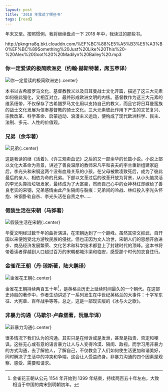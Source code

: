 ```yaml
---
layout: post
title: '2018 年我读了哪些书'
tags: [read]
---
```


年末又至。按照惯例，我将继续盘点一下 2018 年中，我读过的那些书。

<p>http://pkngrra8q.bkt.clouddn.com/%EF%BC%88%E5%A5%B3%E5%A3%B0%EF%BC%89Something%20Just%20Like%20This%20-%20Alex%20Goot%20%20Madilyn%20Bailey%20.mp3</p>

### 你一定爱读的极简欧洲史（约翰·赫斯特著，席玉苹译）

![你一定爱读的极简欧洲史]({{site.img_url}}/2018-ji.jian.ou.zhou.shi.jpg){:.center}

本书以古希腊罗马文化、基督教教义以及日耳曼战士文化开篇，描述了这三大元素如何彼此强化，又相互对立，最终形成欧洲文明的内核。基督教作为这三大元素的维系纽带，不仅保存了古希腊罗马文化用以支持自己的教义，而且它将日耳曼蛮族的战士文化发展为信奉基督教的骑士文化。三大元素彼此作用下产生的文艺复兴、宗教改革、科学革命、启蒙运动、浪漫主义运动，便构成了现代欧洲科学、民主、法制、多元、人性的价值观。

### 兄弟（余华著）

![兄弟]({{site.img_url}}/2018-xiong.di.jpg){:.center}

这是我读的继《活着》、《许三观卖血记》之后的又一部余华的长篇小说。小说上部以文化大革命为背景，讲述了善良温厚的教师宋凡平和丧夫的李兰重新组建家庭后，李光头和宋钢这两个没有血缘关系的小孩，在父母被欺凌致死后，成为了彼此最后的亲人、相依为命的兄弟。下部以文革过后的改革开放为背景，从小头脑灵活的李光头靠捡垃圾发家，最终成为了大富豪，然而自己心中的女神林红却嫁给了善良老实的宋钢，兄弟感情由此产生隔阂与裂痕：兄弟间的冷战、林红投入李光头怀抱、宋钢卧轨自杀、李光头活在自责之中……


### 假装生活在宋朝（马骅著）

![假装生活在宋朝]({{site.img_url}}/2018-jia.zhuang.sheng.huo.zai.song.chao.jpg){:.center}

华夏文明经过数千年的曲折演进，在宋朝达到了一个巅峰。虽然其崇文抑武，自开国以来便饱受北方游牧民族的侵扰。但也正因为文人治世，宋朝人们的思想开放进步、商品经济发展繁荣、文化艺术和科学技术都登上了封建时代的顶峰。这本书将带着读者穿越到人口超过百万的宋朝都城汴梁和临安，感受那个时代的衣食住行。


### 金雀花王朝（丹·琼斯著，陆大鹏译）

![金雀花王朝]({{site.img_url}}/2018-jin.que.hua.wang.chao.jpg){:.center}

金雀花王朝持续两百五十年[^1]，是英格兰历史上延续时间最久的一个朝代。在这部史诗般的著作中，作者生动讲述了一系列发生在中世纪英格兰的大事件：十字军东征、大宪章、百年战争等等。总之，这是一部现实版的《冰与火之歌》。


### 非暴力沟通（马歇尔·卢森堡著，阮胤华译）

![非暴力沟通]({{site.img_url}}/2018-fei.bao.li.gou.tong.jpg){:.center}

很多情况下我们认为的沟通，其实只是在倾诉或是发泄，甚至是指责、否定和嘲讽。这些无心或有意的语言暴力让人与人变得冷漠、隔阂、敌视。而学习用非暴力的方式沟通，去了解他人，了解自己，不仅教会了人们如何使生活更加和谐美好，同时解决了生活中的冲突和争端，这会让人受益终身。非暴力沟通的四个因素是观察、感受、需要和请求。

[^1]: 金雀花王朝从公元 1154 年开始到 1399 年结束，持续两百五十年左右，大致相当于中国的南宋到明朝初年。